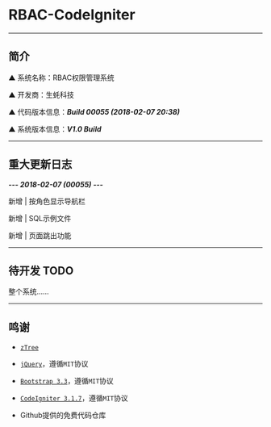 # RBAC-CodeIgniter

---

## 简介

▲ 系统名称：RBAC权限管理系统

▲ 开发商：生蚝科技

▲ 代码版本信息：***Build 00055 (2018-02-07 20:38)***

▲ 系统版本信息：***V1.0 Build***

---

## 重大更新日志

*****--- 2018-02-07 (00055) ---*****

新增 | 按角色显示导航栏

新增 | SQL示例文件

新增 | 页面跳出功能

---

## 待开发 TODO

整个系统……

---

## 鸣谢

* [`zTree`](https://github.com/zTree/zTree_v3)

* [`jQuery`](https://jquery.org/)，遵循`MIT`协议

* [`Bootstrap 3.3`](https://getbootstrap.com/)，遵循`MIT`协议

* [`CodeIgniter 3.1.7`](https://github.com/bcit-ci/CodeIgniter/)，遵循`MIT`协议

* Github提供的免费代码仓库